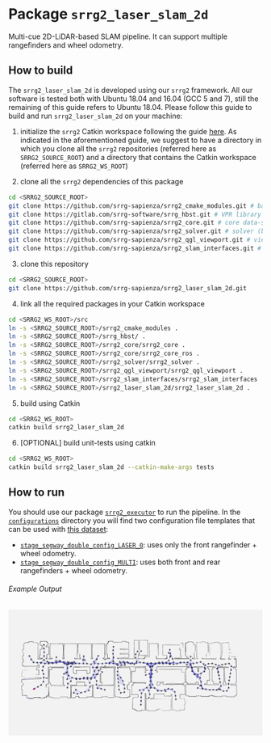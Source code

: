 # Package `srrg2_laser_slam_2d`

Multi-cue 2D-LiDAR-based SLAM pipeline. It can support multiple rangefinders and wheel odometry.

## How to build
The `srrg2_laser_slam_2d` is developed using our `srrg2` framework.
All our software is tested both with Ubuntu 18.04 and 16.04 (GCC 5 and 7), still the remaining of this guide refers to Ubuntu 18.04.
Please follow this guide to build and run `srrg2_laser_slam_2d` on your machine:

1. initialize the `srrg2` Catkin workspace following the guide [here](https://github.com/srrg-sapienza/srrg2_core/tree/master/srrg2_core). As indicated in the aforementioned guide, we suggest to have a directory in which you clone all the `srrg2` repositories (referred here as `SRRG2_SOURCE_ROOT`) and a directory that contains the Catkin workspace (referred here as `SRRG2_WS_ROOT`)

2. clone all the `srrg2` dependencies of this package
```bash
cd <SRRG2_SOURCE_ROOT>
git clone https://github.com/srrg-sapienza/srrg2_cmake_modules.git # basic cmake-modules
git clone https://gitlab.com/srrg-software/srrg_hbst.git # VPR library (to compute loop closures in Visual-SLAM pipelines)
git clone https://github.com/srrg-sapienza/srrg2_core.git # core data-structures and
git clone https://github.com/srrg-sapienza/srrg2_solver.git # solver (both for registration and global optimization)
git clone https://github.com/srrg-sapienza/srrg2_qgl_viewport.git # viewport
git clone https://github.com/srrg-sapienza/srrg2_slam_interfaces.git # SLAM interfaces
```

3. clone this repository
```bash
cd <SRRG2_SOURCE_ROOT>
git clone https://github.com/srrg-sapienza/srrg2_laser_slam_2d.git
```

4. link all the required packages in your Catkin workspace
```bash
cd <SRRG2_WS_ROOT>/src
ln -s <SRRG2_SOURCE_ROOT>/srrg2_cmake_modules .
ln -s <SRRG2_SOURCE_ROOT>/srrg_hbst/ .
ln -s <SRRG2_SOURCE_ROOT>/srrg2_core/srrg2_core .
ln -s <SRRG2_SOURCE_ROOT>/srrg2_core/srrg2_core_ros .
ln -s <SRRG2_SOURCE_ROOT>/srrg2_solver/srrg2_solver .
ln -s <SRRG2_SOURCE_ROOT>/srrg2_qgl_viewport/srrg2_qgl_viewport .
ln -s <SRRG2_SOURCE_ROOT>/srrg2_slam_interfaces/srrg2_slam_interfaces .
ln -s <SRRG2_SOURCE_ROOT>/srrg2_laser_slam_2d/srrg2_laser_slam_2d .
```

5. build using Catkin
```bash
cd <SRRG2_WS_ROOT>
catkin build srrg2_laser_slam_2d
```

6. [OPTIONAL] build unit-tests using catkin
```bash
cd <SRRG2_WS_ROOT>
catkin build srrg2_laser_slam_2d --catkin-make-args tests
```

## How to run
You should use our package [`srrg2_executor`](https://github.com/srrg-sapienza/srrg2_executor) to run the pipeline. In the [`configurations`](https://github.com/srrg-sapienza/srrg2_laser_slam_2d/tree/master/configurations) directory you will find two configuration file templates that can be used with [this dataset](https://drive.google.com/open?id=1el30W7cLEKDpAOdjFCInjpRB738Rx9bb):

* [`stage_segway_double_config_LASER_0`](https://github.com/srrg-sapienza/srrg2_laser_slam_2d/tree/master/configurations/stage_segway_double_config_LASER_0.json): uses only the front rangefinder + wheel odometry.
* [`stage_segway_double_config_MULTI`](https://github.com/srrg-sapienza/srrg2_laser_slam_2d/tree/master/configurations/stage_segway_double_config_MULTI.json): uses both front and rear rangefinders + wheel odometry.

###### Example Output
![multi-lidar-output](../configurations/OUTPUT_MAP_stage_segway_double_config_MULTI.png)
